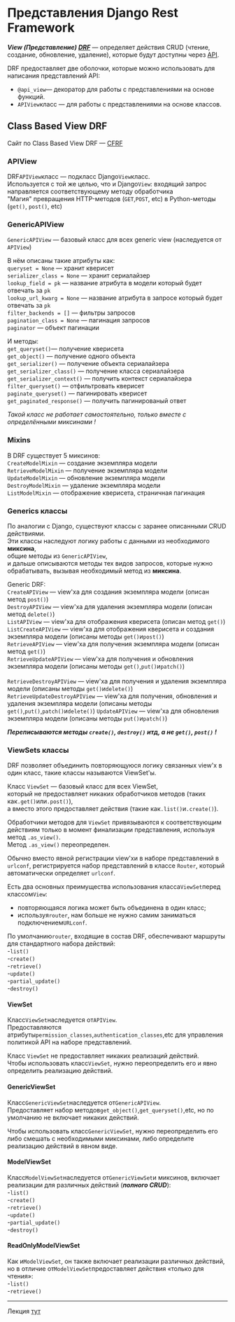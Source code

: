 # Представления Django Rest Framework

***View (Представление) [DRF](DRF.md)*** — определяет действия CRUD (чтение, создание, обновление, удаление), 
которые будут доступны через [API](REST%20API.md).

DRF предоставляет две оболочки, которые можно использовать для написания 
представлений API:
- `@api_view`— декоратор для работы с представлениями на основе функций.
- `APIView`класс — для работы с представлениями на основе классов.

## Class Based View DRF
Cайт по Class Based View DRF — [CFRF](https://www.cdrf.co/)

### APIView
DRF`APIView`класс — подкласс Django`View`класс. <br>
Используется с той же целью, что и Django`View`: входящий запрос направляется соответствующему 
методу обработчика <br>
"Магия" превращения HTTP-методов (`GET`,`POST`, etc) в Python-методы (`get()`, `post()`, etc) 

### GenericAPIView

`GenericAPIView` — базовый класс для всех generic view (наследуется от `APIView`)

В нём описаны такие атрибуты как: <br>
`queryset = None` — хранит кверисет <br>
`serializer_class = None` — хранит сериалайзер <br>
`lookup_field = pk` — название атрибута в модели который будет отвечать за `pk` <br>
`lookup_url_kwarg = None` — название атрибута в запросе который будет отвечать за `pk` <br>
`filter_backends = []` — фильтры запросов <br>
`pagination_class = None` — пагинация запросов <br>
`paginator` — объект пагинации <br>

И методы: <br>
`get_queryset()`— получение кверисета <br>
`get_object()` — получение одного объекта <br>
`get_serializer()` — получение объекта сериалайзера <br>
`get_serializer_class()` — получение класса сериалайзера <br>
`get_serializer_context()` — получить контекст сериалайзера <br>
`filter_queryset()` — отфильтровать кверисет <br>
`paginate_queryset()` — пагинировать кверисет <br>
`get_paginated_response()` — получить пагинированый ответ <br>

*Такой класс не работает самостоятельно, только вместе с определёнными миксинами !*

### Mixins
В DRF существует 5 миксинов: <br>
`CreateModelMixin` — создание экземпляра модели <br>
`RetrieveModelMixin` — получение экземпляра модели <br>
`UpdateModelMixin` — обновление экземпляра модели <br>
`DestroyModelMixin` — удаление экземпляра модели <br>
`ListModelMixin` — отображение кверисета, страничная пагинация <br>

### Generics классы
По аналогии с Django, существуют классы с заранее описанными CRUD действиями. <br>
Эти классы наследуют логику работы с данными из необходимого **миксина**, <br>
общие методы из `GenericAPIView`, <br>
и дальше описываются методы тех видов запросов, которые нужно обрабатывать,
вызывая необходимый метод из **миксина**.

Generic DRF: <br>
`CreateAPIView` — view'ха для создания экземпляра модели (описан метод `post()`)<br>
`DestroyAPIView` — view'ха для удаления экземпляра модели (описан метод `delete()`)<br>
`ListAPIView` — view'ха для отображения кверисета (описан метод `get()`)<br>
`ListCreateAPIView` — view'ха для отображения кверисета и создания экземпляра модели (описаны методы `get()`и`post()`) <br>
`RetrieveAPIView` — view'ха для получения экземпляра модели (описан метод `get()`)<br>
`RetrieveUpdateAPIView` — view'ха для получения и обновления экземпляра модели (описаны методы `get()`,`put()`и`patch()`) <br>   
`RetrieveDestroyAPIView` — view'ха для получения и удаления экземпляра модели (описаны методы `get()`и`delete()`) <br>
`RetrieveUpdateDestroyAPIView` — view'ха для получения, обновления и удаления экземпляра модели (описаны методы `get()`,`put()`,`patch()`и`delete()`)
`UpdateAPIView` — view'ха для обновления экземпляра модели (описаны методы `put()`и`patch()`) <br>

***Переписываются методы `create()`, `destroy()` итд, а не `get()`, `post()` !***

### ViewSets классы

DRF позволяет объединить повторяющуюся логику связанных view'х в один класс,
такие классы называются ViewSet'ы.

Класс `ViewSet` — базовый класс для всех ViewSet, <br>
который не предоставляет никаких обработчиков методов (таких как`.get()`или`.post()`), <br> 
а вместо этого предоставляет действия (такие как`.list()`и`.create()`).

Обработчики методов для `ViewSet` привязываются к соответствующим действиям только в 
момент финализации представления, используя метод `.as_view()`. <br>
Метод `.as_view()` переопределен. 

Обычно вместо явной регистрации view'хи в наборе представлений в `urlconf`, 
регистрируется набор представлений в классе `Router`, который автоматически определяет 
`urlconf`.

Есть два основных преимущества использования класса`ViewSet`перед классом`View`:

- повторяющаяся логика может быть объединена в один класс;
- используя`router`, нам больше не нужно самим заниматься подключением`URLconf`.

По умолчанию`router`, входящие в состав DRF, обеспечивают маршруты для 
стандартного набора действий: <br>
-`list()` <br>
-`create()` <br>
-`retrieve()` <br>
-`update()` <br>
-`partial_update()` <br>
-`destroy()` <br>

#### ViewSet
Класс`ViewSet`наследуется от`APIView`. <br>
Предоставляются атрибуты`permission_classes`,`authentication_classes`,etc для управления политикой API на наборе представлений.

Класс `ViewSet` не предоставляет никаких реализаций действий. <br>
Чтобы использовать класс`ViewSet`, нужно переопределить его и явно определить 
реализацию действий.

#### GenericViewSet
Класс`GenericViewSet`наследуется от`GenericAPIView`. <br>
Предоставляет набор методов`get_object()`,`get_queryset()`,etc, но по умолчанию не включает 
никаких действий.

Чтобы использовать класс`GenericViewSet`, нужно переопределить его либо смешать 
с необходимыми миксинами, либо определите реализацию действий в явном виде.

#### ModelViewSet
Класс`ModelViewSet`наследуется от`GenericViewSet`и миксинов, включает реализации для 
различных действий (***полного CRUD***): <br>
-`list()` <br>
-`create()` <br>
-`retrieve()` <br>
-`update()` <br>
-`partial_update()` <br>
-`destroy()` <br>

#### ReadOnlyModelViewSet
Как и`ModelViewSet`, он также включает реализации различных действий, 
но в отличие от`ModelViewSet`предоставляет действия «только для чтения»: <br>
-`list()` <br>
-`retrieve()`

---
Лекция [тут](https://github.com/PonomaryovVladyslav/PythonCources/blob/master/lesson38.md)



